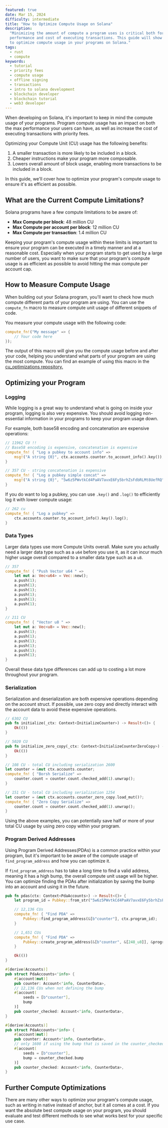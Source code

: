 ```yaml
---
featured: true
date: Mar 15, 2024
difficulty: intermediate
title: "How to Optimize Compute Usage on Solana"
description:
  "Minimizing the amount of compute a program uses is critical both for the
  performance and cost of executing transactions. This guide will show you how
  to optimize compute usage in your programs on Solana."
tags:
  - rust
  - compute
keywords:
  - tutorial
  - priority fees
  - compute usage
  - offline signing
  - transactions
  - intro to solana development
  - blockchain developer
  - blockchain tutorial
  - web3 developer
---
```


When developing on Solana, it's important to keep in mind the compute usage of
your programs. Program compute usage has an impact on both the max performance
your users can have, as well as increase the cost of executing transactions with
priority fees.

Optimizing your Compute Unit (CU) usage has the following benefits:

1. A smaller transaction is more likely to be included in a block.
2. Cheaper instructions make your program more composable.
3. Lowers overall amount of block usage, enabling more transactions to be
   included in a block.

In this guide, we'll cover how to optimize your program's compute usage to
ensure it's as efficient as possible.

## What are the Current Compute Limitations?

Solana programs have a few compute limitations to be aware of:

- **Max Compute per block**: 48 million CU
- **Max Compute per account per block**: 12 million CU
- **Max Compute per transaction**: 1.4 million CU

Keeping your program's compute usage within these limits is important to ensure
your program can be executed in a timely manner and at a reasonable cost.
Especially when your program starts to get used by a large number of users, you
want to make sure that your program's compute usage is as efficient as possible
to avoid hitting the max compute per account cap.

## How to Measure Compute Usage

When building out your Solana program, you'll want to check how much compute
different parts of your program are using. You can use the `compute_fn` macro to
measure compute unit usage of different snippets of code.

You measure your compute usage with the following code:

```rust
compute_fn!("My message" => {
    // Your code here
});
```

The output of this macro will give you the compute usage before and after your
code, helping you understand what parts of your program are using the most
compute. You can find an example of using this macro in the
[cu_optimizations repository.](https://github.com/solana-developers/cu_optimizations/blob/main/anchor/counter/anchor/programs/counter/src/lib.rs#L18)

## Optimizing your Program

### Logging

While logging is a great way to understand what is going on inside your program,
logging is also very expensive. You should avoid logging non-essential
information in your programs to keep your program usage down.

For example, both base58 encoding and concatenation are expensive operations:

```rust
// 11962 CU !!
// Base58 encoding is expensive, concatenation is expensive
compute_fn! { "Log a pubkey to account info" =>
    msg!("A string {0}", ctx.accounts.counter.to_account_info().key());
}

// 357 CU - string concatenation is expensive
compute_fn! { "Log a pubkey simple concat" =>
    msg!("A string {0}", "5w6z5PWvtkCd4PaAV7avxE6Fy5brhZsFdbRLMt8UefRQ");
}
```

If you do want to log a pubkey, you can use `.key()` and `.log()` to efficiently
log it with lower compute usage:

```rust
// 262 cu
compute_fn! { "Log a pubkey" =>
    ctx.accounts.counter.to_account_info().key().log();
}
```

### Data Types

Larger data types use more Compute Units overall. Make sure you actually need a
larger data type such as a `u64` before you use it, as it can incur much higher
usage overall compared to a smaller data type such as a `u8`.

```rust
// 357
compute_fn! { "Push Vector u64 " =>
    let mut a: Vec<u64> = Vec::new();
    a.push(1);
    a.push(1);
    a.push(1);
    a.push(1);
    a.push(1);
    a.push(1);
}

// 211 CU
compute_fn! { "Vector u8 " =>
    let mut a: Vec<u8> = Vec::new();
    a.push(1);
    a.push(1);
    a.push(1);
    a.push(1);
    a.push(1);
    a.push(1);
}
```

Overall these data type differences can add up to costing a lot more throughout
your program.

### Serialization

Serialization and deserialization are both expensive operations depending on the
account struct. If possible, use zero copy and directly interact with the
account data to avoid these expensive operations.

```rust
// 6302 CU
pub fn initialize(_ctx: Context<InitializeCounter>) -> Result<()> {
    Ok(())
}

// 5020 CU
pub fn initialize_zero_copy(_ctx: Context<InitializeCounterZeroCopy>) -> Result<()> {
    Ok(())
}
```

```rust
// 108 CU - total CU including serialization 2600
let counter = &mut ctx.accounts.counter;
compute_fn! { "Borsh Serialize" =>
    counter.count = counter.count.checked_add(1).unwrap();
}

// 151 CU - total CU including serialization 1254
let counter = &mut ctx.accounts.counter_zero_copy.load_mut()?;
compute_fn! { "Zero Copy Serialize" =>
    counter.count = counter.count.checked_add(1).unwrap();
}
```

Using the above examples, you can potentially save half or more of your total CU
usage by using zero copy within your program.

### Program Derived Addresses

Using Program Derived Addresses(PDAs) is a common practice within your program,
but it's important to be aware of the compute usage of `find_program_address`
and how you can optimize it.

If `find_program_address` has to take a long time to find a valid address,
meaning it has a high bump, the overall compute unit usage will be higher. You
can optimize finding the PDAs after initialization by saving the bump into an
account and using it in the future.

```rust
pub fn pdas(ctx: Context<PdaAccounts>) -> Result<()> {
    let program_id = Pubkey::from_str("5w6z5PWvtkCd4PaAV7avxE6Fy5brhZsFdbRLMt8UefRQ").unwrap();

    // 12,136 CUs
    compute_fn! { "Find PDA" =>
        Pubkey::find_program_address(&[b"counter"], ctx.program_id);
    }

    // 1,651 CUs
    compute_fn! { "Find PDA" =>
        Pubkey::create_program_address(&[b"counter", &[248_u8]], &program_id).unwrap();
    }

    Ok(())
}

#[derive(Accounts)]
pub struct PdaAccounts<'info> {
    #[account(mut)]
    pub counter: Account<'info, CounterData>,
    // 12,136 CUs when not defining the bump
    #[account(
        seeds = [b"counter"],
        bump
    )]
    pub counter_checked: Account<'info, CounterData>,
}

#[derive(Accounts)]
pub struct PdaAccounts<'info> {
    #[account(mut)]
    pub counter: Account<'info, CounterData>,
    // only 1600 if using the bump that is saved in the counter_checked account
    #[account(
        seeds = [b"counter"],
        bump = counter_checked.bump
    )]
    pub counter_checked: Account<'info, CounterData>,
}
```

## Further Compute Optimizations

There are many other ways to optimize your program's compute usage, such as
writing in native instead of anchor, but it all comes at a cost. If you want the
absolute best compute usage on your program, you should evaluate and test
different methods to see what works best for your specific use case.
